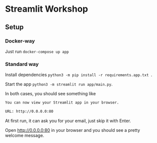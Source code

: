 # Streamlit Workshop

## Setup

### Docker-way

Just run `docker-compose up app`

### Standard way

Install dependencies `python3 -m pip install -r requirements.app.txt `.

Start the app `python3 -m streamlit run app/main.py`.

In both cases, you should see something like


```bash
You can now view your Streamlit app in your browser.

URL: http://0.0.0.0:80
```

At first run, it can ask you for your email, just skip it with Enter.

Open http://0.0.0.0:80 in your browser and you should see a pretty welcome message.
